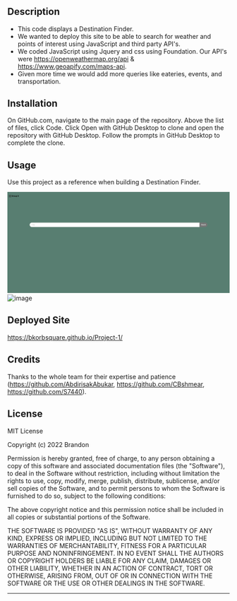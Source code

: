 # <Project-1>

## Description

- This code displays a Destination Finder.
- We wanted to deploy this site to be able to search for weather and points of interest using JavaScript and third party API's.
- We coded JavaScript using Jquery and css using Foundation. Our API's were https://openweathermap.org/api & https://www.geoapify.com/maps-api. 
- Given more time we would add more queries like eateries, events, and transportation.

## Installation

On GitHub.com, navigate to the main page of the repository. Above the list of files, click Code. Click Open with GitHub Desktop to clone and open the repository with GitHub Desktop. Follow the prompts in GitHub Desktop to complete the clone.

## Usage

Use this project as a reference when building a Destination Finder.

![image](/assets/images/FireShot%20Capture%20015%20-%20Group%208%20-%20.jpg)
![image]()

## Deployed Site
https://bkorbsquare.github.io/Project-1/

## Credits

Thanks to the whole team for their expertise and patience (https://github.com/AbdirisakAbukar, https://github.com/CBshmear, https://github.com/S7440). 

## License

MIT License

Copyright (c) 2022 Brandon

Permission is hereby granted, free of charge, to any person obtaining a copy
of this software and associated documentation files (the "Software"), to deal
in the Software without restriction, including without limitation the rights
to use, copy, modify, merge, publish, distribute, sublicense, and/or sell
copies of the Software, and to permit persons to whom the Software is
furnished to do so, subject to the following conditions:

The above copyright notice and this permission notice shall be included in all
copies or substantial portions of the Software.

THE SOFTWARE IS PROVIDED "AS IS", WITHOUT WARRANTY OF ANY KIND, EXPRESS OR
IMPLIED, INCLUDING BUT NOT LIMITED TO THE WARRANTIES OF MERCHANTABILITY,
FITNESS FOR A PARTICULAR PURPOSE AND NONINFRINGEMENT. IN NO EVENT SHALL THE
AUTHORS OR COPYRIGHT HOLDERS BE LIABLE FOR ANY CLAIM, DAMAGES OR OTHER
LIABILITY, WHETHER IN AN ACTION OF CONTRACT, TORT OR OTHERWISE, ARISING FROM,
OUT OF OR IN CONNECTION WITH THE SOFTWARE OR THE USE OR OTHER DEALINGS IN THE
SOFTWARE.

---